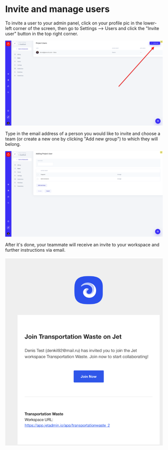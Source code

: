 # Invite and manage users

To invite a user to your admin panel, click on your profile pic in the lower-left corner of the screen, then go to Settings ⟶ Users and click the "Invite user" button in the top right corner. 

![](../../.gitbook/assets/snimok-ekrana-2019-07-30-v-13.36.11.png)

Type in the email address of a person you would like to invite and choose a team \(or create a new one by clicking "Add new group"\) to which they will belong. 

![](../../.gitbook/assets/snimok-ekrana-2019-07-30-v-13.37.40.png)

After it's done, your teammate will receive an invite to your workspace and further instructions via email. 

![](../../.gitbook/assets/image%20%2884%29.png)

